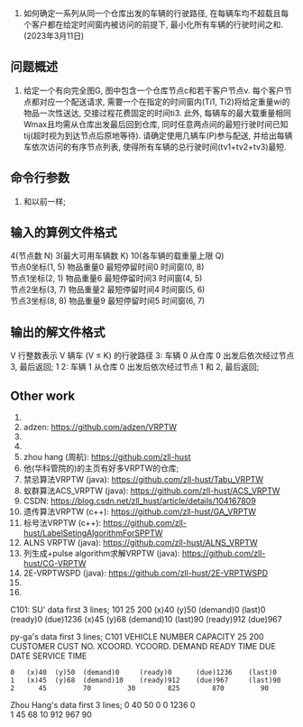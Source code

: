 1. 如何确定一系列从同一个仓库出发的车辆的行驶路径, 在每辆车均不超载且每个客户都在给定时间窗内被访问的前提下, 最小化所有车辆的行驶时间之和. (2023年3月11日)

## 问题概述
1. 给定一个有向完全图G, 图中包含一个仓库节点c和若干客户节点v. 每个客户节点都对应一个配送请求, 需要一个在指定的时间窗内(Ti1, Ti2)将给定重量wi的物品一次性送达, 交接过程花费固定的时间ti3. 此外, 每辆车的最大载重量相同Wmax且均需从仓库出发最后回到仓库, 同时任意两点间的最短行驶时间已知 tij(超时视为到达节点后原地等待). 请确定使用几辆车(P)参与配送, 并给出每辆车依次访问的有序节点列表, 使得所有车辆的总行驶时间(tv1+tv2+tv3)最短.

## 命令行参数
1. 和以前一样; 

## 输入的算例文件格式
4(节点数 N) 3(最大可用车辆数 K) 10(各车辆的载重量上限 Q)  
节点0坐标(1, 5) 物品重量0 最短停留时间0 时间窗(0, 8)  
节点1坐标(2, 1) 物品重量6 最短停留时间3 时间窗(4, 5)  
节点2坐标(3, 7) 物品重量2 最短停留时间4 时间窗(5, 6)  
节点3坐标(8, 8) 物品重量9 最短停留时间5 时间窗(6, 7)  

## 输出的解文件格式
V 行整数表示 V 辆车 (V ≤ K) 的行驶路径
3: 车辆 0 从仓库 0 出发后依次经过节点 3, 最后返回;
1 2: 车辆 1 从仓库 0 出发后依次经过节点 1 和 2, 最后返回; 


## Other work
1. 
2. adzen: https://github.com/adzen/VRPTW
3. 
4. 
5. zhou hang (周航): https://github.com/zll-hust
6. 他(华科管院的)的主页有好多VRPTW的仓库; 
7. 禁忌算法VRPTW (java): https://github.com/zll-hust/Tabu_VRPTW
8. 蚁群算法ACS_VRPTW (java): https://github.com/zll-hust/ACS_VRPTW
9. CSDN: https://blog.csdn.net/zll_hust/article/details/104167809
10. 遗传算法VRPTW (c++): https://github.com/zll-hust/GA_VRPTW
11. 标号法VRPTW (c++): https://github.com/zll-hust/LabelSetingAlgorithmForSPPTW
12. ALNS VRPTW (java): https://github.com/zll-hust/ALNS_VRPTW
13. 列生成+pulse algorithm求解VRPTW (java): https://github.com/zll-hust/CG-VRPTW 
14. 2E-VRPTWSPD (java): https://github.com/zll-hust/2E-VRPTWSPD
15. 
16. 

C101: 
SU' data first 3 lines;
101 25 200
(x)40 (y)50 (demand)0  (last)0 (ready)0 (due)1236
(x)45 (y)68 (demand)10 (last)90 (ready)912 (due)967

py-ga's data first 3 lines;
C101
VEHICLE
NUMBER     CAPACITY
  25         200
CUSTOMER
CUST NO.  XCOORD.   YCOORD.    DEMAND   READY TIME  DUE DATE   SERVICE   TIME

    0   (x)40  (y)50  (demand)0     (ready)0      (due)1236    (last)0   
    1   (x)45  (y)68  (demand)10    (ready)912    (due)967     (last)90   
    2      45         70         30        825        870         90   

Zhou Hang's data first 3 lines;
0      40         50          0          0       1236          0   
1      45         68         10        912        967         90   



